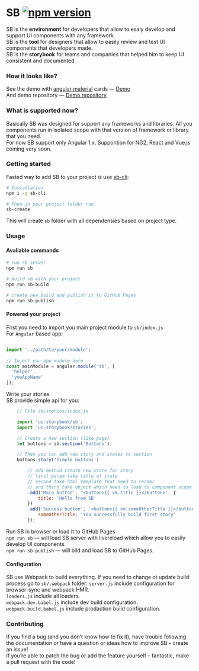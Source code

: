 # SB [![npm version](https://badge.fury.io/js/ui-storybook.svg)](https://badge.fury.io/js/ui-storybook)
SB is the **environment** for developers that allow to esaly develop and support UI components with any framework.  
SB is the **tool** for designers that allow to easily review and test UI components that developers made.  
SB is the **storybook** for teams and companies that helped him to keep UI consistent and documented.

### How it looks like?
See the demo with [angular material](https://material.angularjs.org/latest/) cards — [Demo](https://ui-storybook.github.io/sb-angular-material-cards-demo/)  
And demo repository — [Demo repository](https://github.com/ui-storybook/sb-angular-material-cards-demo)

### What is supported now?
Basically SB was designed for support any frameworks and libraries. All you components run in isolated scope with that version of framework or library that you need.  
For now SB support only Angular 1.x. Suppontion for NG2, React and Vue.js coming very soon.



### Getting started
Fasted way to add SB to your project is use [sb-cli](https://github.com/ui-storybook/sb-cli):  

```bash
# Installation
npm i -g sb-cli

# Then in ypur project folder run  
sb-create
```

This will create `sb` folder with all dependensies based on project type.

### Usage
#### Avaliable commands
```bash
# run sb server
npm run sb

# build sb with your project
npm run sb-build

# create new build and publish it to GitHub Pages
npm run sb-publish
```

#### Powered your project
First you need to import you main project module to `sb/index.js`  
For `Angular` based app:

```js

import '../path/to/your/module';
 
// Inject you app module here 
const mainModule = angular.module('sb', [
  'helper',
  'youAppName'
]);

```

Write your stories  
SB provide simple api for you:

```js
    // File sb/stories/index.js

    import 'ui-storybook/sb';
    import 'ui-storybook/stories';

    // Create a new section (like page)
    let buttons = sb.section('Buttons');

    // Then you can add new story and states to section
    buttons.story('Simple buttons')

        // add method create new state for story 
        // first param take title of state
        // second take html template that need to render 
        // and third take object which need to load to component scope
        .add('Main button', '<button>{{ vm.title }}</button>', {
            title: 'Hello from SB'
        })
        .add('Success button', '<button>{{ vm.someOtherTitle }}</button>', {
            someOtherTitle: 'You successfully build first story'
        });

``` 

Run SB in browser or load it to GitHub Pages  
    `npm run sb` — will load SB server with livereload which allow you to easily develop UI components.  
    `npm run sb-publish` — will bild and load SB to GitHub Pages.

#### Configuration 
SB use Webpack to build everything. If you need to change ot update build process go to `sb/.webpack` folder:
`server.js` include configuration for browser-sync and webpack HMR.  
`loaders.js` include all loaders.  
`webpack.dev.babel.js` include dev build configuration.   
`webpack.build.babel.js` include prodaction build configuration.

### Contributing

If you find a bug (and you don’t know how to fix it), have trouble following the documentation or have a question or ideas how to improve SB – create an issue!  
If you’re able to patch the bug or add the feature yourself – fantastic, make a pull request with the code! 
